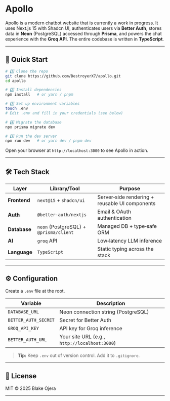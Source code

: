 # Apollo

Apollo is a modern chatbot website that is currently a work in progress.
It uses Next.js 15 with Shadcn UI, authenticates users via **Better Auth**, stores data in **Neon** (PostgreSQL) accessed through **Prisma**, and powers the chat experience with the **Groq API**. The entire codebase is written in **TypeScript**.

---

## 🚀 Quick Start

```bash
# 1️⃣ Clone the repo
git clone https://github.com/DestroyerX7/apollo.git
cd apollo

# 2️⃣ Install dependencies
npm install   # or yarn / pnpm

# 3️⃣ Set up environment variables
touch .env
# Edit .env and fill in your credentials (see below)

# 4️⃣ Migrate the database
npx prisma migrate dev

# 5️⃣ Run the dev server
npm run dev   # or yarn dev / pnpm dev
```

Open your browser at `http://localhost:3000` to see Apollo in action.

---

## 🛠️ Tech Stack

| Layer        | Library/Tool                           | Purpose                                        |
| ------------ | -------------------------------------- | ---------------------------------------------- |
| **Frontend** | `next@15` + `shadcn/ui`                | Server‑side rendering + reusable UI components |
| **Auth**     | `@better-auth/nextjs`                  | Email & OAuth authentication                   |
| **Database** | `neon` (PostgreSQL) + `@prisma/client` | Managed DB + type‑safe ORM                     |
| **AI**       | `groq` API                             | Low‑latency LLM inference                      |
| **Language** | `TypeScript`                           | Static typing across the stack                 |

---

## ⚙️ Configuration

Create a `.env` file at the root.

| Variable             | Description                                   |
| -------------------- | --------------------------------------------- |
| `DATABASE_URL`       | Neon connection string (PostgreSQL)           |
| `BETTER_AUTH_SECRET` | Secret for Better Auth                        |
| `GROQ_API_KEY`       | API key for Groq inference                    |
| `BETTER_AUTH_URL`    | Your site URL (e.g., `http://localhost:3000`) |

> **Tip:** Keep `.env` out of version control. Add it to `.gitignore`.

---

## 📄 License

MIT © 2025 Blake Ojera

---
